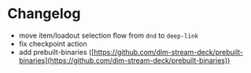 
# Changelog

- move item/loadout selection flow from `dnd` to `deep-link`
- fix checkpoint action
- add prebuilt-binaries ([https://github.com/dim-stream-deck/prebuilt-binaries](https://github.com/dim-stream-deck/prebuilt-binaries))
